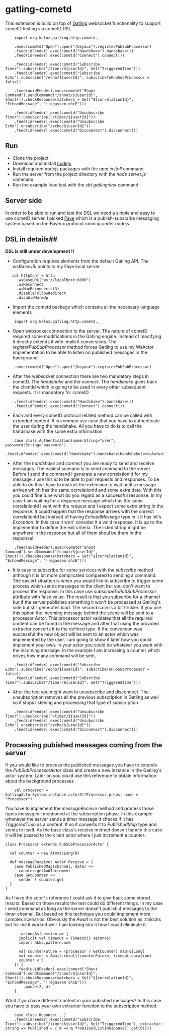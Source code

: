 # gatling-cometd #

This extension is build on top of [Gatling](http://gatling.io/) websocket functionality to support cometD testing via cometD DSL.
```
    import org.kaloz.gatling.http.cometd._

    .exec(cometd("Open").open("/beyaux").registerPubSubProcessor)
    .feed(idFeeder).exec(cometd("Handshake").handshake())
    .feed(idFeeder).exec(cometd("Connect").connect())

    .feed(idFeeder).exec(cometd("Subscribe Timer").subscribe("/timer/${userId}", Set("TriggeredTime")))
    .feed(idFeeder).exec(cometd("Subscribe Echo").subscribe("/echo/${userId}", subscribeToPubSubProcessor = false))

    .feed(uuidFeeder).exec(cometd("Shout Command").sendCommand("/shout/${userId}", Shout()).checkResponse(matchers = Set("${correlationId}", "EchoedMessage", "!!egassem ohcE")))

    .feed(idFeeder).exec(cometd("Unsubscribe Timer").unsubscribe("/timer/${userId}"))
    .feed(idFeeder).exec(cometd("Unsubscribe Echo").unsubscribe("/echo/${userId}"))
    .feed(idFeeder).exec(cometd("Disconnect").disconnect())
```

## Run ##
- Clone the project
- Download and install [nodejs](http://nodejs.org/) 
- Install required nodejs packages with the *npm install* command
- Run the server from the project directory with the *node server.js* command
- Run the example load test with the *sbt gatling:test* command

## Server side ##
In order to be able to run and test the DSL we need a simple and easy to use cometD server. I picked [Faye](http://faye.jcoglan.com/) which is a publish-subscribe messaging system based on the Bayeux protocol running under nodejs.
 
## DSL in details##

**DSL is still under development !!**

- Configuration requires elements from the default Gatling API. The *wsBaseURl* points to my Faye local server
```
   val httpConf = http
     .wsBaseURL("ws://localhost:8000")
     .wsReconnect
     .wsMaxReconnects(3)
     .disableFollowRedirect
     .disableWarmUp
 ```
- Import the cometd package which contains all the necessary language elements 
```
    import org.kaloz.gatling.http.cometd._
```
- Open websocket connection to the server. The nature of cometD required some modifications in the Gatling engine. Instead of modifying it directly extends it with implicit conversions. The *registerPubSubProcessor* method forces Gatling to use my WsActor implementation to be able to listen on published messages in the background
```
    .exec(cometd("Open").open("/beyaux").registerPubSubProcessor)
```
- After the websocket connection there are two mandatory steps in cometD. The *handshake* and the *connect*. The *handshake* gives back the clientId which is going to be used in every other subsequent requests. It is mandatory for cometD 
```
    .feed(idFeeder).exec(cometd("Handshake").handshake())
    .feed(idFeeder).exec(cometd("Connect").connect())
```
- Each and every cometD protocol related method can be called with extended content. It is common use case that you have to authenticate the user during the handshake. All you have to do is to call the handshake with the some extra information
```
    case class Authentication(name:String="user", password:String="password")
    .feed(idFeeder).exec(cometd("Handshake").handshake(Handshake(ext=Autentication())))
```
- After the *handshake* and *connect* you are ready to send and receive messages. The easiest scenario is to send
command to the server. Before I send the command I generate a new correlationId for my message. I use this id to be able to pair requests and responses. To be able to do this I have to instruct the extension to wait until a message arrives which has the same correlationId and some extra data. With this you could fine tune what do you regard as a successful response.
In my case I am waiting for a response message which has the same correlationId I sent with the request and I expect some extra string in the response. It could happen that the response arrives with the correct correlationId but instead of having *EchoedMessage* type in it it has let's *Exception*. In this case it won' consider it a valid response. It is up to the implementor to define the exit criteria. The listed string might be anywhere in the response but all of them shoul be there in the response!!
```
    .feed(uuidFeeder).exec(cometd("Shout Command").sendCommand("/shout/${userId}", Shout()).checkResponse(matchers = Set("${correlationId}", "EchoedMessage", "!!egassem ohcE")))
```
- It is easy to subscribe for some services with the *subscribe* method although it is bit more complicated compared to sending a command.
The easiert situation is when you would like to subscribe to trigger some process which sends messages to the client but you don't want to process the response. In this case use *subscribeToPubSubProcessor* attribute with false value.
The result is that you subscribe for a channel but if the server publishes something it won't be processed at Gatling's side but still generates load.
The second case is a bit trickier. If you use this option the incoming message behind the scene will be sent to a processor Actor. This processor actor validates that all the required content can be found in the message
 and after that using the provided extractor converts it to the defined type. If the conversion was successful the new object will be sent to an actor which was implemented by the user. 
 I am going to show it later how you could implement your own. In your actor you could do whatever you want with the incoming message. In the example I am increasing a counter which drives how many command will be sent. 
```
    .feed(idFeeder).exec(cometd("Subscribe Echo").subscribe("/echo/${userId}", subscribeToPubSubProcessor = false))
    .feed(idFeeder).exec(cometd("Subscribe Timer").subscribe("/timer/${userId}", Set("TriggeredTime")))
```
- After the test you might want to unsubscribe and disconnect. The unsubscription removes all the previous subscription in Gatling as well so it stops listening and processing that type of subscription
```
    .feed(idFeeder).exec(cometd("Unsubscribe Timer").unsubscribe("/timer/${userId}"))
    .feed(idFeeder).exec(cometd("Unsubscribe Echo").unsubscribe("/echo/${userId}"))
    .feed(idFeeder).exec(cometd("Disconnect").disconnect())
```

## Processing pubished messages coming from the server ##

If you would like to process the published messages you have to extends the *PubSubProcessorActor* class and create a new instance in the Gatling's actor system. Later on you could use this reference to obtain information about the background processes
```
    val processor = GatlingActorSystem.instance.actorOf(Processor.props, name = "Processor")
```
You have to implement the *messageReceive* method and process those types messages I mentioned at the subscription phase. In this example whenever the server sends a timer message it checks if it has *TriggeredTime* as a content. If so it converts it to *PublishedMap* type and sends to itself. As the base class's receive method doesn't handle this case it will be passed to the client actor where I just increment a counter.
```
class Processor extends PubSubProcessorActor {

  val counter = new AtomicLong(0)

  def messageReceive: Actor.Receive = {
    case PublishedMap(channel, data) =>
      counter.getAndIncrement
    case GetCounter =>
      sender ! counter.get
  }
}
```
As I have the actor's reference I could ask it to give back some stored results. Based on those results the test could do different things. In my case I send command as long as the server doesn't publish 4 messages to the timer channel. But based on this technique you could implement more complex scenarios. Obviously the *Await* is not the best solution as it blocks but for me it worked well. I am looking into it how I could eliminate it.  
```
      .asLongAs(session => {
      implicit val timeout = Timeout(5 seconds)
      import akka.pattern.ask

      val counterFuture = (processor ? GetCounter).mapTo[Long]
      val counter = Await.result(counterFuture, timeout.duration)
      counter < 5
    }) {
      feed(uuidFeeder).exec(cometd("Shout Command").sendCommand("/shout/${userId}", Shout()).checkResponse(matchers = Set("${correlationId}", "EchoedMessage", "!!egassem ohcE")))
        .pause(2, 4)
    }
```
What if you have different content in your pubished messages? In this case you have to pass your own extractor function to the subscription method.
```
    case class Reponse(...)
    .feed(idFeeder).exec(cometd("Subscribe Timer").subscribe("/timer/${userId}", Set("TriggeredTime"), extractor: String => Published = { m => m.fromJson[List[Response]].get(0)}))
```    
    
